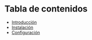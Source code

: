 # Tabla de contenidos

* [Introducción](README.md)
* [Instalación](install.md)
* [Configuración](api/creating_fuzzers.md)
